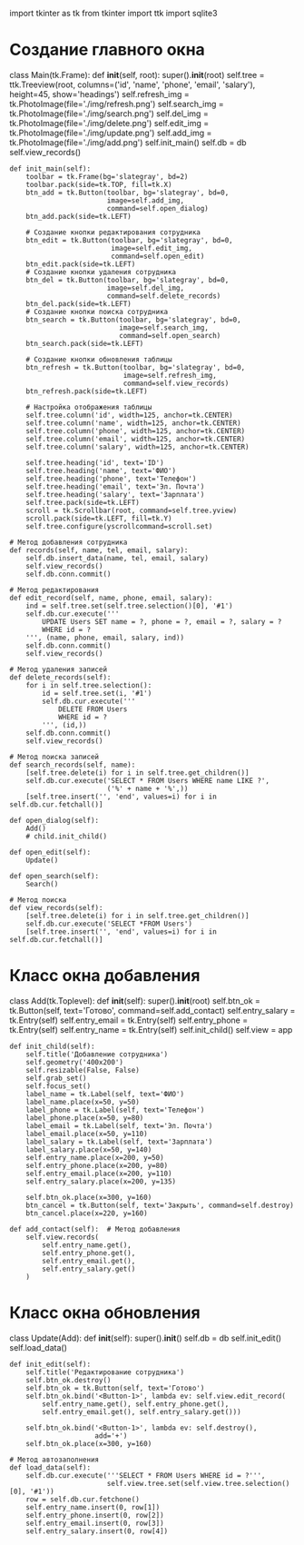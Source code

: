 import tkinter as tk
from tkinter import ttk
import sqlite3


# Создание главного окна
class Main(tk.Frame):
    def __init__(self, root):
        super().__init__(root)
        self.tree = ttk.Treeview(root,
                                 columns=('id', 'name', 'phone', 'email', 'salary'),
                                 height=45, show='headings')
        self.refresh_img = tk.PhotoImage(file='./img/refresh.png')
        self.search_img = tk.PhotoImage(file='./img/search.png')
        self.del_img = tk.PhotoImage(file='./img/delete.png')
        self.edit_img = tk.PhotoImage(file='./img/update.png')
        self.add_img = tk.PhotoImage(file='./img/add.png')
        self.init_main()
        self.db = db
        self.view_records()

    def init_main(self):
        toolbar = tk.Frame(bg='slategray', bd=2)
        toolbar.pack(side=tk.TOP, fill=tk.X)
        btn_add = tk.Button(toolbar, bg='slategray', bd=0,
                            image=self.add_img,
                            command=self.open_dialog)
        btn_add.pack(side=tk.LEFT)

        # Создание кнопки редактирования сотрудника
        btn_edit = tk.Button(toolbar, bg='slategray', bd=0,
                             image=self.edit_img,
                             command=self.open_edit)
        btn_edit.pack(side=tk.LEFT)
        # Создание кнопки удаления сотрудника
        btn_del = tk.Button(toolbar, bg='slategray', bd=0,
                            image=self.del_img,
                            command=self.delete_records)
        btn_del.pack(side=tk.LEFT)
        # Создание кнопки поиска сотрудника
        btn_search = tk.Button(toolbar, bg='slategray', bd=0,
                               image=self.search_img,
                               command=self.open_search)
        btn_search.pack(side=tk.LEFT)

        # Создание кнопки обновления таблицы
        btn_refresh = tk.Button(toolbar, bg='slategray', bd=0,
                                image=self.refresh_img,
                                command=self.view_records)
        btn_refresh.pack(side=tk.LEFT)

        # Настройка отображения таблицы
        self.tree.column('id', width=125, anchor=tk.CENTER)
        self.tree.column('name', width=125, anchor=tk.CENTER)
        self.tree.column('phone', width=125, anchor=tk.CENTER)
        self.tree.column('email', width=125, anchor=tk.CENTER)
        self.tree.column('salary', width=125, anchor=tk.CENTER)

        self.tree.heading('id', text='ID')
        self.tree.heading('name', text='ФИО')
        self.tree.heading('phone', text='Телефон')
        self.tree.heading('email', text='Эл. Почта')
        self.tree.heading('salary', text='Зарплата')
        self.tree.pack(side=tk.LEFT)
        scroll = tk.Scrollbar(root, command=self.tree.yview)
        scroll.pack(side=tk.LEFT, fill=tk.Y)
        self.tree.configure(yscrollcommand=scroll.set)

    # Метод добавления сотрудника
    def records(self, name, tel, email, salary):
        self.db.insert_data(name, tel, email, salary)
        self.view_records()
        self.db.conn.commit()

    # Метод редактирования
    def edit_record(self, name, phone, email, salary):
        ind = self.tree.set(self.tree.selection()[0], '#1')
        self.db.cur.execute('''
            UPDATE Users SET name = ?, phone = ?, email = ?, salary = ?
            WHERE id = ?
        ''', (name, phone, email, salary, ind))
        self.db.conn.commit()
        self.view_records()

    # Метод удаления записей
    def delete_records(self):
        for i in self.tree.selection():
            id = self.tree.set(i, '#1')
            self.db.cur.execute('''
                DELETE FROM Users
                WHERE id = ?
            ''', (id,))
        self.db.conn.commit()
        self.view_records()

    # Метод поиска записей
    def search_records(self, name):
        [self.tree.delete(i) for i in self.tree.get_children()]
        self.db.cur.execute('SELECT * FROM Users WHERE name LIKE ?',
                            ('%' + name + '%',))
        [self.tree.insert('', 'end', values=i) for i in self.db.cur.fetchall()]

    def open_dialog(self):
        Add()
        # child.init_child()

    def open_edit(self):
        Update()

    def open_search(self):
        Search()

    # Метод поиска
    def view_records(self):
        [self.tree.delete(i) for i in self.tree.get_children()]
        self.db.cur.execute('SELECT *FROM Users')
        [self.tree.insert('', 'end', values=i) for i in self.db.cur.fetchall()]


# Класс окна добавления
class Add(tk.Toplevel):
    def __init__(self):
        super().__init__(root)
        self.btn_ok = tk.Button(self, text='Готово', command=self.add_contact)
        self.entry_salary = tk.Entry(self)
        self.entry_email = tk.Entry(self)
        self.entry_phone = tk.Entry(self)
        self.entry_name = tk.Entry(self)
        self.init_child()
        self.view = app

    def init_child(self):
        self.title('Добавление сотрудника')
        self.geometry('400x200')
        self.resizable(False, False)
        self.grab_set()
        self.focus_set()
        label_name = tk.Label(self, text='ФИО')
        label_name.place(x=50, y=50)
        label_phone = tk.Label(self, text='Телефон')
        label_phone.place(x=50, y=80)
        label_email = tk.Label(self, text='Эл. Почта')
        label_email.place(x=50, y=110)
        label_salary = tk.Label(self, text='Зарплата')
        label_salary.place(x=50, y=140)
        self.entry_name.place(x=200, y=50)
        self.entry_phone.place(x=200, y=80)
        self.entry_email.place(x=200, y=110)
        self.entry_salary.place(x=200, y=135)

        self.btn_ok.place(x=300, y=160)
        btn_cancel = tk.Button(self, text='Закрыть', command=self.destroy)
        btn_cancel.place(x=220, y=160)

    def add_contact(self):  # Метод добавления
        self.view.records(
            self.entry_name.get(),
            self.entry_phone.get(),
            self.entry_email.get(),
            self.entry_salary.get()
        )


# Класс окна обновления
class Update(Add):
    def __init__(self):
        super().__init__()
        self.db = db
        self.init_edit()
        self.load_data()

    def init_edit(self):
        self.title('Редактирование сотрудника')
        self.btn_ok.destroy()
        self.btn_ok = tk.Button(self, text='Готово')
        self.btn_ok.bind('<Button-1>', lambda ev: self.view.edit_record(
            self.entry_name.get(), self.entry_phone.get(),
            self.entry_email.get(), self.entry_salary.get()))

        self.btn_ok.bind('<Button-1>', lambda ev: self.destroy(),
                         add='+')
        self.btn_ok.place(x=300, y=160)

    # Метод автозаполнения
    def load_data(self):
        self.db.cur.execute('''SELECT * FROM Users WHERE id = ?''',
                            self.view.tree.set(self.view.tree.selection()[0], '#1'))
        row = self.db.cur.fetchone()
        self.entry_name.insert(0, row[1])
        self.entry_phone.insert(0, row[2])
        self.entry_email.insert(0, row[3])
        self.entry_salary.insert(0, row[4])

